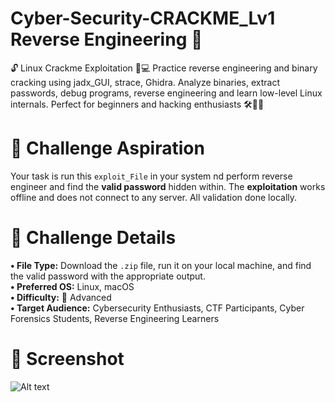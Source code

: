 # Cyber-Security-CRACKME_Lv1 Reverse Engineering 🔐
🔓 Linux Crackme Exploitation 🐧💻 Practice reverse engineering and binary cracking using jadx_GUI, strace, Ghidra. Analyze binaries, extract passwords, debug programs, reverse engineering and learn low-level Linux internals. Perfect for beginners and hacking enthusiasts 🛠️🧠🔥

# 🎯 Challenge Aspiration
Your task is run this `exploit_File` in your system nd perform reverse engineer and find the **valid password** hidden within. The **exploitation** works offline and does not connect to any server. All validation done locally.

# 🧩 Challenge Details
**• File Type:** Download the `.zip` file, run it on your local machine, and find the valid password with the appropriate output.  
**• Preferred OS:** Linux, macOS  
**• Difficulty:** 🔴 Advanced  
**• Target Audience:** Cybersecurity Enthusiasts, CTF Participants, Cyber Forensics Students, Reverse Engineering Learners

# 📸 Screenshot
![Alt text]("C:\Users\dell\Desktop\screenshot_proof.jpg")
